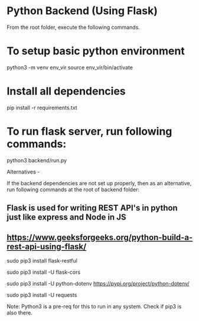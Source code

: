 # Python Backend (Using Flask)

From the root folder, execute the following commands.

# To setup basic python environment

python3 -m venv env_vir
source env_vir/bin/activate

# Install all dependencies

pip install -r requirements.txt

# To run flask server, run following commands:

python3 backend/run.py







Alternatives - 


If the backend dependencies are not set up properly, then as an alternative, run following commands at the root of backend folder:

## Flask is used for writing REST API's in python just like express and Node in JS

## <https://www.geeksforgeeks.org/python-build-a-rest-api-using-flask/>

sudo pip3 install flask-restful

sudo pip3 install -U flask-cors

sudo pip3 install -U python-dotenv <https://pypi.org/project/python-dotenv/>

sudo pip3 install -U requests

Note: Python3 is a pre-req for this to run in any system. Check if pip3 is also there.
